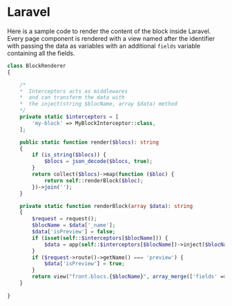# Laravel

Here is a sample code to render the content of the block inside Laravel. Every page component is rendered with a view named after the identifier with passing the data as variables with an additional `fields` variable containing all the fields.


```php
class BlockRenderer
{

    /* 
    *  Interceptors acts as middlewares
    *  and can transform the data with
    *  the inject(string $blocName, array $data) method
    */ 
    private static $interceptors = [
        'my-block' => MyBlockInterceptor::class,
    ];

    public static function render($blocs): string
    {
        if (is_string($blocs)) {
            $blocs = json_decode($blocs, true);
        }
        return collect($blocs)->map(function ($bloc) {
            return self::renderBlock($bloc);
        })->join('');
    }

    private static function renderBlock(array $data): string
    {
        $request = request();
        $blocName = $data['_name'];
        $data['isPreview'] = false;
        if (isset(self::$interceptors[$blocName])) {
            $data = app(self::$interceptors[$blocName])->inject($blocName, $data);
        }
        if ($request->route()->getName() === 'preview') {
            $data['isPreview'] = true;
        }
        return view("front.blocs.{$blocName}", array_merge(['fields' => $data], $data))->render();
    }
    
}
```
